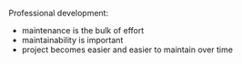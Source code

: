 Professional development:
- maintenance is the bulk of effort
- maintainability is important
- project becomes easier and easier to maintain over time
